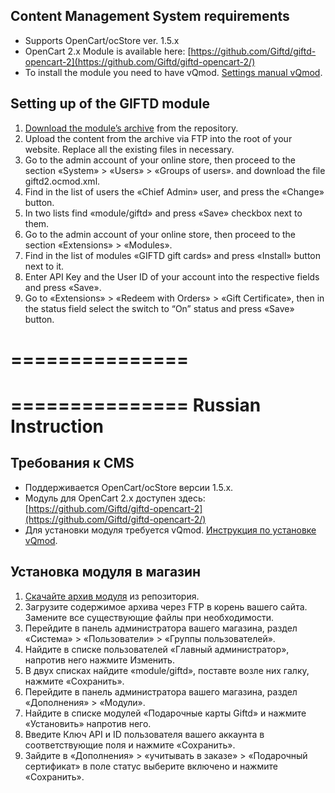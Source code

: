 Content Management System requirements
----------------

* Supports OpenCart/ocStore ver. 1.5.x
* OpenCart 2.x Module is available here: [https://github.com/Giftd/giftd-opencart-2](https://github.com/Giftd/giftd-opencart-2/)
* To install the module you need to have vQmod. [Settings manual vQmod](https://github.com/vqmod/vqmod/wiki/Installing-vQmod-on-OpenCart).


Setting up of the GIFTD module
--------------------------

1. [Download the module’s archive](https://github.com/Giftd/giftd-opencart/) from the repository.
2. Upload the content from the archive via FTP into the root of your website. Replace all the existing files in necessary.
3. Go to the admin account of your online store, then proceed to the section «System» > «Users» > «Groups of users». and download the file giftd2.ocmod.xml.
4. Find in the list of users the «Chief Admin» user, and press the «Change» button.
5. In two lists find «module/giftd» and press «Save» checkbox next to them.
6. Go to the admin account of your online store, then proceed to the section «Extensions» > «Modules».
7. Find in the list of modules «GIFTD gift cards» and press «Install» button next to it.
8. Enter API Key and the User ID of your account into the respective fields and press «Save».
9. Go to «Extensions» > «Redeem with Orders» > «Gift Certificate», then in the status field select the switch to “On” status and press «Save» button.

===============
===============
===============
Russian Instruction
===============

Требования к CMS
----------------

* Поддерживается OpenCart/ocStore версии 1.5.x.
* Модуль для OpenCart 2.x доступен здесь: [https://github.com/Giftd/giftd-opencart-2](https://github.com/Giftd/giftd-opencart-2/)
* Для установки модуля требуется vQmod. [Инструкция по установке vQmod](https://github.com/vqmod/vqmod/wiki/Installing-vQmod-on-OpenCart).

Установка модуля в магазин
--------------------------

1. [Скачайте архив модуля](https://github.com/Giftd/giftd-opencart/) из репозитория.
2. Загрузите содержимое архива через FTP в корень вашего сайта. Замените все существующие файлы при необходимости.
3. Перейдите в панель администратора вашего магазина, раздел «Система» > «Пользователи» > «Группы пользователей».
4. Найдите в списке пользователей «Главный администратор», напротив него нажмите Изменить.
5. В двух списках найдите «module/giftd», поставте возле них галку, нажмите «Сохранить».
6. Перейдите в панель администратора вашего магазина, раздел «Дополнения» > «Модули».
7. Найдите в списке модулей «Подарочные карты Giftd» и нажмите «Установить» напротив него.
8. Введите Ключ API и ID пользователя вашего аккаунта в соответствующие поля и нажмите «Сохранить».
9. Зайдите в «Дополнения» > «учитывать в заказе» > «Подарочный сертификат» в поле статус выберите включено и нажмите «Сохранить».